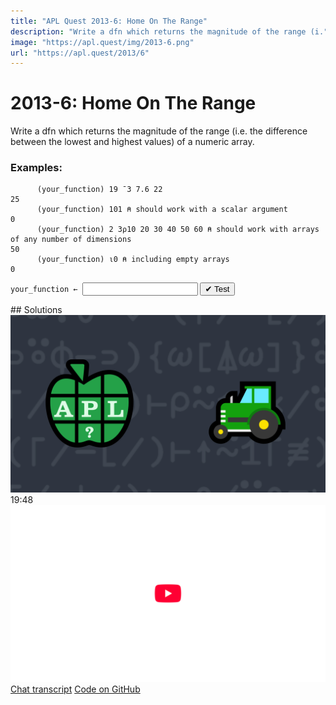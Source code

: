 ```yaml
---
title: "APL Quest 2013-6: Home On The Range"
description: "Write a dfn which returns the magnitude of the range (i."
image: "https://apl.quest/img/2013-6.png"
url: "https://apl.quest/2013/6"
---
```


# <span class=s>2013-</span>6: Home On The Range

Write a dfn which returns the magnitude of the range (i.e. the difference between the lowest and
highest values) of a numeric array.

### Examples:

```APL
      (your_function) 19 ¯3 7.6 22
25
      (your_function) 101 ⍝ should work with a scalar argument
0
      (your_function) 2 3⍴10 20 30 40 50 60 ⍝ should work with arrays of any number of dimensions
50
      (your_function) ⍳0 ⍝ including empty arrays
0
```
<div class="pdiv">
  <code onclick="p_Input.focus()">your_function ← </code><input id="p_Input" autocomplete="off" spellcheck="false" oninput="this.parentElement.querySelector`button`.disabled=false;localStorage.setItem(window.location.pathname,this.value)" onkeypress="subm(event)">
  <button onclick="alert$.next`Testing…`;submitSolution`p`" class="md-button md-button--primary">&#x2714; Test</button>
</div>
<blockquote id="p_Output"></blockquote>
## Solutions
<div onclick="play(this)" title="Video on YouTube" class="yt">
<img alt="Video Thumbnail" src="../../img/2013-6.png">
<time>19:48</time>
<img alt="YouTube" src="../../img/yt-big.png">
</div>
<a href="https://chat.stackexchange.com/transcript/52405?m=60624938#60624938" target="_blank" class="md-button md-button--primary">Chat transcript</a>
<a href="https://github.com/abrudz/apl_quest/blob/main/2013/6.apl" target="_blank" class="md-button md-button--primary right">Code on GitHub</a>

<script>
    testCases={"a":["19 ¯3 7.6 22","101","¯5+⍳10","?5⍴50","2 3⍴10 20 30 40 50 60","5 5⍴?25⍴100"],"b":["0","⌽19 ¯3 7.6 22","3.1415","10⍴0","14.2 9 ¯3 3.1 0 ¯1.1"],"f":"{{(⊃⌽⍵)-⊃⍵}(,⍵)[⍋,⍵]}"}
    p_Input.value=localStorage.getItem(window.location.pathname)
    play=e=>e.outerHTML=`<iframe src="https://www.youtube.com/embed/36HlHsEjUIQ?list=PLYKQVqyrAEj9wDIUyLDGtDAFTKY38BUMN&autoplay=1" title="<span class=s>2013-</span>6: Home On The Range (APL Quest 2013-6)" frameborder="0" allow="accelerometer; autoplay; clipboard-write; encrypted-media; gyroscope; picture-in-picture; web-share" referrerpolicy="strict-origin-when-cross-origin" allowfullscreen></iframe>`
</script>
